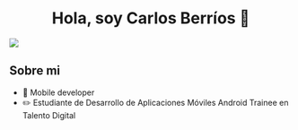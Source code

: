 <div align="center">
<h1 align="center">Hola, soy Carlos Berríos 👋</h1>
</div>
<img src="https://ibb.co/JpZLMQG">


## Sobre mi

- 📲 Mobile developer
- ✏️ Estudiante de Desarrollo de Aplicaciones Móviles Android Trainee en Talento Digital
